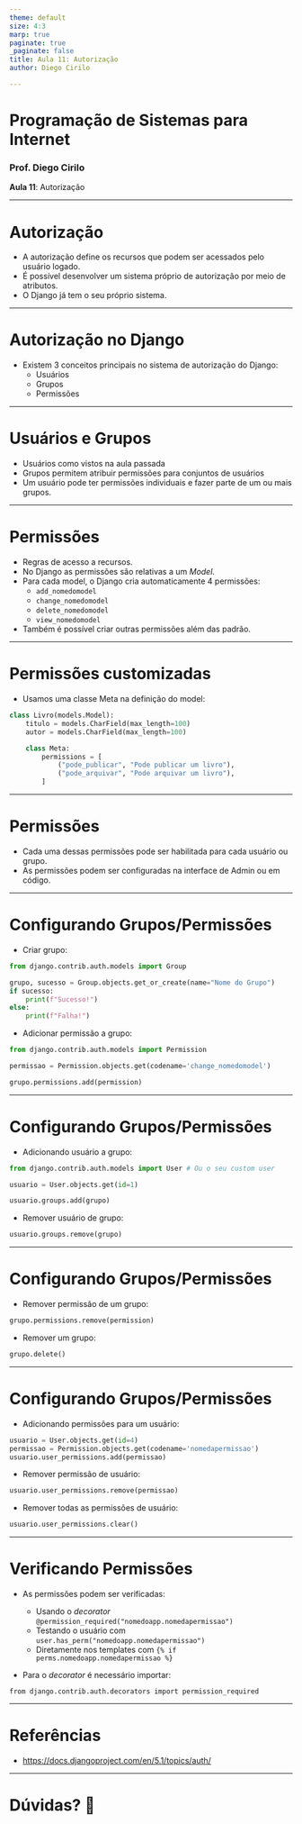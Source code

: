 ```yaml
---
theme: default
size: 4:3
marp: true
paginate: true
_paginate: false
title: Aula 11: Autorização
author: Diego Cirilo

---
```

<style>
img {
  display: block;
  margin: 0 auto;
}
</style>

# <!-- fit --> Programação de Sistemas para Internet

### Prof. Diego Cirilo

**Aula 11**: Autorização

---
# Autorização
- A autorização define os recursos que podem ser acessados pelo usuário logado.
- É possível desenvolver um sistema próprio de autorização por meio de atributos.
- O Django já tem o seu próprio sistema.

---
# Autorização no Django
- Existem 3 conceitos principais no sistema de autorização do Django:
    - Usuários
    - Grupos
    - Permissões

---
# Usuários e Grupos
- Usuários como vistos na aula passada
- Grupos permitem atribuir permissões para conjuntos de usuários
- Um usuário pode ter permissões individuais e fazer parte de um ou mais grupos.

---
# Permissões
- Regras de acesso a recursos.
- No Django as permissões são relativas a um *Model*.
- Para cada model, o Django cria automaticamente 4 permissões:
    - `add_nomedomodel`
    - `change_nomedomodel`
    - `delete_nomedomodel`
    - `view_nomedomodel`
- Também é possível criar outras permissões além das padrão.

---
# Permissões customizadas
- Usamos uma classe Meta na definição do model:
```py
class Livro(models.Model):
    titulo = models.CharField(max_length=100)
    autor = models.CharField(max_length=100)

    class Meta:
        permissions = [
            ("pode_publicar", "Pode publicar um livro"),
            ("pode_arquivar", "Pode arquivar um livro"),
        ]
```

---
# Permissões
- Cada uma dessas permissões pode ser habilitada para cada usuário ou grupo.
- As permissões podem ser configuradas na interface de Admin ou em código.

---
# Configurando Grupos/Permissões
- Criar grupo:
```py
from django.contrib.auth.models import Group

grupo, sucesso = Group.objects.get_or_create(name="Nome do Grupo")
if sucesso:
    print(f"Sucesso!")
else:
    print(f"Falha!")
```
- Adicionar permissão a grupo:
```py
from django.contrib.auth.models import Permission

permissao = Permission.objects.get(codename='change_nomedomodel')

grupo.permissions.add(permission)
```

---
# Configurando Grupos/Permissões
- Adicionando usuário a grupo:
```py
from django.contrib.auth.models import User # Ou o seu custom user

usuario = User.objects.get(id=1)

usuario.groups.add(grupo)
```
- Remover usuário de grupo:
```py
usuario.groups.remove(grupo)
```

---
# Configurando Grupos/Permissões
- Remover permissão de um grupo:
```py
grupo.permissions.remove(permission)
```

- Remover um grupo:
```py
grupo.delete()
```

---
# Configurando Grupos/Permissões
- Adicionando permissões para um usuário:
```py
usuario = User.objects.get(id=4)
permissao = Permission.objects.get(codename='nomedapermissao')
usuario.user_permissions.add(permissao)

```
- Remover permissão de usuário:
```py
usuario.user_permissions.remove(permissao)
```
- Remover todas as permissões de usuário:
```py
usuario.user_permissions.clear()
```

---
# Verificando Permissões
- As permissões podem ser verificadas:
    - Usando o *decorator* `@permission_required("nomedoapp.nomedapermissao")`
    - Testando o usuário com `user.has_perm("nomedoapp.nomedapermissao")`
    - Diretamente nos templates com `{% if perms.nomedoapp.nomedapermissao %}`

- Para o *decorator* é necessário importar:
```
from django.contrib.auth.decorators import permission_required
```

---
# Referências
- https://docs.djangoproject.com/en/5.1/topics/auth/

---
# <!--fit--> Dúvidas? 🤔
